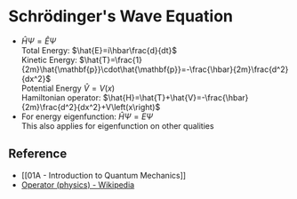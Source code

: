 # Schrödinger's Wave Equation

- $\hat{H}\Psi=\hat{E}\Psi$  
  Total Energy: $\hat{E}=i\hbar\frac{d}{dt}$  
  Kinetic Energy: $\hat{T}=\frac{1}{2m}\hat{\mathbf{p}}\cdot\hat{\mathbf{p}}=-\frac{\hbar}{2m}\frac{d^2}{dx^2}$  
  Potential Energy $\hat{V}=V(x)$  
  Hamiltonian operator: $\hat{H}=\hat{T}+\hat{V}=-\frac{\hbar}{2m}\frac{d^2}{dx^2}+V\left(x\right)$
- For energy eigenfunction: $\hat{H}\Psi=E\Psi$  
  This also applies for eigenfunction on other qualities

## Reference

- [[01A - Introduction to Quantum Mechanics]]
- [Operator (physics) - Wikipedia](https://en.wikipedia.org/wiki/Operator_(physics)#Table_of_QM_operators)
